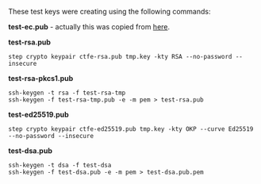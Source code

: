 These test keys were creating using the following commands:

**test-ec.pub** - actually this was copied from [here](https://github.com/sigstore/sigstore-java/blob/main/src/test/resources/dev/sigstore/samples/fulcio-response/valid/ctfe.pub).

**test-rsa.pub**
```
step crypto keypair ctfe-rsa.pub tmp.key -kty RSA --no-password --insecure
```
**test-rsa-pkcs1.pub**
```
ssh-keygen -t rsa -f test-rsa-tmp
ssh-keygen -f test-rsa-tmp.pub -e -m pem > test-rsa.pub
```

**test-ed25519.pub**
```
step crypto keypair ctfe-ed25519.pub tmp.key -kty OKP --curve Ed25519 --no-password --insecure
```

**test-dsa.pub**
```
ssh-keygen -t dsa -f test-dsa   
ssh-keygen -f test-dsa.pub -e -m pem > test-dsa.pub.pem
```